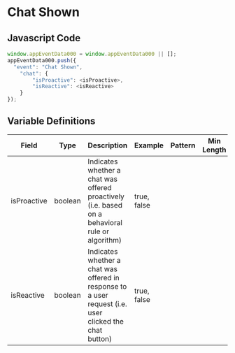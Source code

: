 # Chat Shown

### 

## Javascript Code
```js
window.appEventData000 = window.appEventData000 || [];
appEventData000.push({
  "event": "Chat Shown",
    "chat": {
        "isProactive": <isProactive>,
        "isReactive": <isReactive>
    }
});
```

## Variable Definitions

|Field|Type|Description|Example|Pattern|Min Length|Max Length|Minimum|Maximum|Multiple Of|
| --- | --- | --- | --- | --- | --- | --- | --- | --- | --- |
|isProactive|boolean|Indicates whether a chat was offered proactively \(i.e. based on a behavioral rule or algorithm\)|true, false|||||||
|isReactive|boolean|Indicates whether a chat was offered in response to a user request \(i.e. user clicked the chat button\)|true, false|||||||




